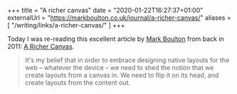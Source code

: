 +++
title = "A richer canvas"
date = "2020-01-22T16:27:37+01:00"
externalUrl = "https://markboulton.co.uk/journal/a-richer-canvas/"
aliases = [
  "/writing/links/a-richer-canvas/"
]
+++

Today I was re-reading this excellent article by [Mark Boulton][] from back in 2011: [A Richer Canvas][article].

> It's my belief that in order to embrace designing native layouts for the web – whatever the device – we need to shed the notion that we create layouts from a canvas in. We need to flip it on its head, and create layouts from the content out.

[Mark Boulton]: https://markboulton.co.uk/
[article]: https://markboulton.co.uk/journal/a-richer-canvas/